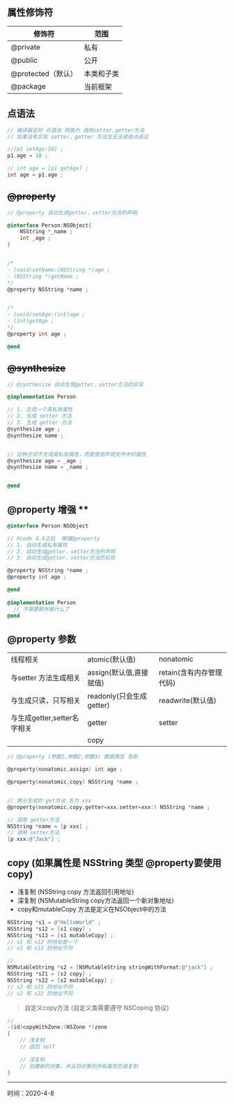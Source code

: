 ## 属性修饰符      

| 修饰符             | 范围       |
| ------------------ | ---------- |
| @private           | 私有       |
| @public            | 公开       |
| @protected（默认） | 本类和子类 |
| @package           | 当前框架   |



## 点语法

```objective-c
// 编译器会将 点语法 转换为 调用setter,getter方法
// 如果没有实现 setter，getter 方法怎无法使用点语法

//[p1 setAge:10] ;
p1.age = 10 ;

// int age = [p1 getAge] ;
int age = p1.age ;
```



## ~~@property~~

```objective-c
// @property 自动生成getter，setter方法的声明

@interface Person:NSObject{
    NSString *_name ;
    int _age ;
}


/*
- (void)setName:(NSString *)age ;
- (NSString *)getName ;
*/
@property NSString *name ;


/*
- (void)setAge:(int)age ;
- (int)getAge ;
*/
@property int age ;

@end
```



## ~~@synthesize~~

```objective-c
// @synthesize 自动生成getter，setter方法的实现

@implementation Person

// 1. 生成一个真私有属性
// 2. 生成 setter 方法
// 3. 生成 getter 方法
@synthesize age ;
@synthesize name ;


// 这种方式不生成真私有属性，而是使用声明文件中的属性
@synthesize age = _age ;
@synthesize name = _name ;


@end
```



## @property 增强  **

```objective-c
@interface Person:NSObject

// Xcode 4.4之后  增强@property 
// 1. 自动生成私有属性
// 2. 自动生成getter，setter方法的声明
// 3. 自动生成getter，setter方法的实现

@property NSString *name ;
@property int age ;

@end
  
@implementation Person  
  // 不需要额外做什么了
@end
```



## @property 参数

|                             |                          |                          |
| --------------------------- | ------------------------ | ------------------------ |
| 线程相关                    | atomic(默认值)           | nonatomic                |
| 与setter 方法生成相关       | assign(默认值,直接赋值)  | retain(含有内存管理代码) |
| 与生成只读，只写相关        | readonly(只会生成getter) | readwrite(默认值)        |
| 与生成getter,setter名字相关 | getter                   | setter                   |
|                             | copy                     |                          |

```objective-c
// @property (参数1,参数2,参数3) 数据类型 名称

@property(nonatomic,assign) int age ;

@property(nonatomic,copy) NSString *name ;


// 表示生成的 get方法 名为 xxx
@property(nonatomic,copy,getter=xxx,setter=xxx:) NSString *name ;

// 调用 getter方法
NSString *name = [p xxx] ; 
// 调用 setter方法
[p xxx:@"Jack"] ;

```



## copy (如果属性是 NSString 类型 @property要使用copy)

- 浅复制  (NSString copy 方法返回引用地址)
- 深复制 (NSMutableString copy方法返回一个新对象地址)
- copy和mutableCopy 方法是定义在NSObject中的方法

```objective-c
NSString *s1 = @"HelloWorld" ;
NSString *s12 = [s1 copy] ;
NSString *s13 = [s1 mutableCopy] ;
// s1 和 s12 的地址是一个
// s1 和 s13 的地址不同

// 
NSMutableString *s2 = [NSMutableString stringWithFormat:@"jack"] ;
NSString *s21 = [s2 copy] ;
NSString *s22 = [s2 mutableCopy] ;
// s2 和 s21 的地址不同
// s2 和 s22 的地址不同

```

> 自定义copy方法 (自定义类需要遵守 NSCoping 协议)

```objective-c
// 
-(id)copyWithZone:(NSZone *)zone
{
  	// 浅复制
  	// 返回 self
  
    // 深复制
    // 创建新的对象，并且将对象的所有属性的值复制
}
```



---

时间：2020-4-8